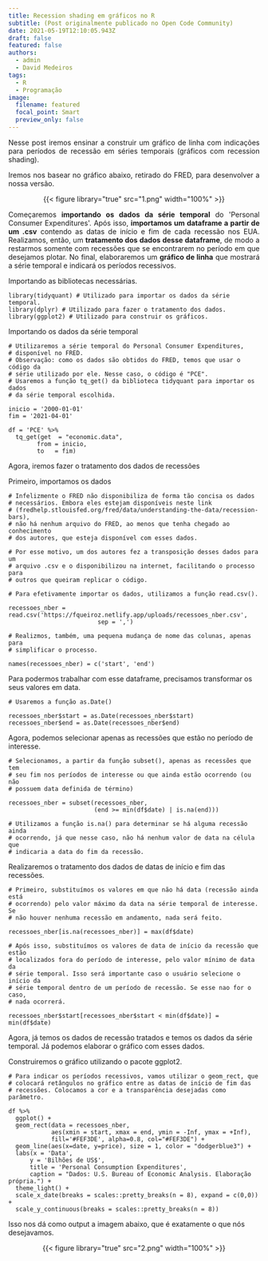 ```yaml
---
title: Recession shading em gráficos no R
subtitle: (Post originalmente publicado no Open Code Community)
date: 2021-05-19T12:10:05.943Z
draft: false
featured: false
authors:
  - admin
  - David Medeiros
tags:
  - R
  - Programação
image:
  filename: featured
  focal_point: Smart
  preview_only: false
---
```

<div align="justify">

Nesse post iremos ensinar a construir um gráfico de linha com indicações para períodos de recessão em séries temporais (gráficos com recession shading). 

Iremos nos basear no gráfico abaixo, retirado do FRED, para desenvolver a nossa versão.

</div>
<div align="center">
{{< figure library="true" src="1.png" width="100%" >}}
</div>
<div align="justify">

Começaremos **importando os dados da série temporal** do 'Personal Consumer Expenditures'. Após isso, **importamos um dataframe a partir de um .csv** contendo as datas de início e fim de cada recessão nos EUA. Realizamos, então, um **tratamento dos dados desse dataframe**, de modo a restarmos somente com recessões que se encontrarem no período em que desejamos plotar. No final, elaboraremos um **gráfico de linha** que mostrará a série temporal e indicará os períodos recessivos.

</div>
Importando as bibliotecas necessárias.

```
library(tidyquant) # Utilizado para importar os dados da série temporal.
library(dplyr) # Utilizado para fazer o tratamento dos dados.
library(ggplot2) # Utilizado para construir os gráficos.
```

Importando os dados da série temporal

```
# Utilizaremos a série temporal do Personal Consumer Expenditures, 
# disponível no FRED. 
# Observação: como os dados são obtidos do FRED, temos que usar o código da 
# série utilizado por ele. Nesse caso, o código é "PCE".
# Usaremos a função tq_get() da biblioteca tidyquant para importar os dados
# da série temporal escolhida.

inicio = '2000-01-01'
fim = '2021-04-01'

df = 'PCE' %>%
  tq_get(get  = "economic.data",
        from = inicio,
        to   = fim)
```

Agora, iremos fazer o tratamento dos dados de recessões

Primeiro, importamos os dados

```
# Infelizmente o FRED não disponibiliza de forma tão concisa os dados 
# necessários. Embora eles estejam disponíveis neste link
# (fredhelp.stlouisfed.org/fred/data/understanding-the-data/recession-bars),
# não há nenhum arquivo do FRED, ao menos que tenha chegado ao conhecimento 
# dos autores, que esteja disponível com esses dados.

# Por esse motivo, um dos autores fez a transposição desses dados para um 
# arquivo .csv e o disponibilizou na internet, facilitando o processo para
# outros que queiram replicar o código.

# Para efetivamente importar os dados, utilizamos a função read.csv().

recessoes_nber = read.csv('https://fqueiroz.netlify.app/uploads/recessoes_nber.csv', 
                         sep = ',')

# Realizmos, também, uma pequena mudança de nome das colunas, apenas para 
# simplificar o processo.

names(recessoes_nber) = c('start', 'end') 
```

Para podermos trabalhar com esse dataframe, precisamos transformar os seus valores em data.

```
# Usaremos a função as.Date()

recessoes_nber$start = as.Date(recessoes_nber$start)
recessoes_nber$end = as.Date(recessoes_nber$end)
```

Agora, podemos selecionar apenas as recessões que estão no período de interesse.

```
# Selecionamos, a partir da função subset(), apenas as recessões que tem 
# seu fim nos períodos de interesse ou que ainda estão ocorrendo (ou não 
# possuem data definida de término)

recessoes_nber = subset(recessoes_nber, 
                        (end >= min(df$date) | is.na(end)))

# Utilizamos a função is.na() para determinar se há alguma recessão ainda 
# ocorrendo, já que nesse caso, não há nenhum valor de data na célula que 
# indicaria a data do fim da recessão.
```

Realizaremos o tratamento dos dados de datas de início e fim das recessões.

```
# Primeiro, substituímos os valores em que não há data (recessão ainda está 
# ocorrendo) pelo valor máximo da data na série temporal de interesse. Se 
# não houver nenhuma recessão em andamento, nada será feito.

recessoes_nber[is.na(recessoes_nber)] = max(df$date)

# Após isso, substituímos os valores de data de início da recessão que estão
# localizados fora do período de interesse, pelo valor mínimo de data da 
# série temporal. Isso será importante caso o usuário selecione o início da 
# série temporal dentro de um período de recessão. Se esse nao for o caso, 
# nada ocorrerá.

recessoes_nber$start[recessoes_nber$start < min(df$date)] = min(df$date)
```

Agora, já temos os dados de recessão tratados e temos os dados da série temporal. Já podemos elaborar o gráfico com esses dados.

Construiremos o gráfico utilizando o pacote ggplot2.

```
# Para indicar os períodos recessivos, vamos utilizar o geom_rect, que 
# colocará retângulos no gráfico entre as datas de início de fim das 
# recessões. Colocamos a cor e a transparência desejadas como parâmetro.

df %>%
  ggplot() +
  geom_rect(data = recessoes_nber, 
            aes(xmin = start, xmax = end, ymin = -Inf, ymax = +Inf), 
            fill='#FEF3DE', alpha=0.8, col="#FEF3DE") +
  geom_line(aes(x=date, y=price), size = 1, color = "dodgerblue3") +
  labs(x = 'Data',
      y = 'Bilhões de US$',
      title = 'Personal Consumption Expenditures',
      caption = "Dados: U.S. Bureau of Economic Analysis. Elaboração própria.") +
  theme_light() +
  scale_x_date(breaks = scales::pretty_breaks(n = 8), expand = c(0,0)) +
  scale_y_continuous(breaks = scales::pretty_breaks(n = 8))    
```

Isso nos dá como output a imagem abaixo, que é exatamente o que nós desejavamos.

<div align="center">
{{< figure library="true" src="2.png" width="100%" >}}
</div>